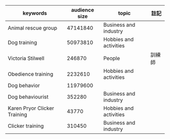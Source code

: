 | keywords                     | audience size | topic                  | 註記   |
| ---------------------------- | ------------- | ---------------------- | ------ |
| Animal rescue group          | 47141840      | Business and industry  |        |
| Dog training                 | 50973810      | Hobbies and activities |        |
| Victoria Stilwell            | 246870        | People                 | 訓練師 |
| Obedience training           | 2232610       | Hobbies and activities |        |
| Dog behavior                 | 11979600      |                        |        |
| Dog behaviourist             | 352280        | Business and industry  |        |
| Karen Pryor Clicker Training | 43770         | Hobbies and activities |        |
| Clicker training             | 310450        | Business and industry  |        |                             |               |                        |        |
